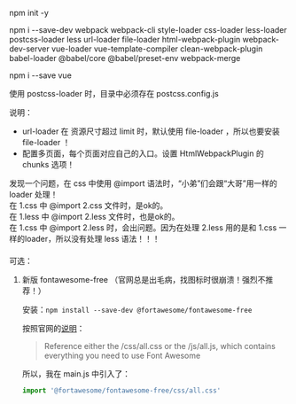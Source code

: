 npm init -y

npm i --save-dev webpack webpack-cli style-loader css-loader less-loader postcss-loader less url-loader file-loader html-webpack-plugin webpack-dev-server vue-loader vue-template-compiler clean-webpack-plugin babel-loader @babel/core @babel/preset-env webpack-merge

npm i --save vue 

使用 postcss-loader 时，目录中必须存在 postcss.config.js


说明：
- url-loader 在 资源尺寸超过 limit 时，默认使用 file-loader ，所以也要安装 file-loader ！
- 配置多页面，每个页面对应自己的入口。设置 HtmlWebpackPlugin 的 chunks 选项！


发现一个问题，在 css 中使用 @import 语法时，“小弟”们会跟“大哥”用一样的 loader 处理！  
在 1.css 中 @import 2.css 文件时，是ok的。  
在 1.less 中 @import 2.less 文件时，也是ok的。  
在 1.css 中 @import 2.less 时，会出问题。因为在处理 2.less 用的是和 1.css 一样的loader，所以没有处理 less 语法！！！



#### 

可选：

1. 新版 fontawesome-free （官网总是出毛病，找图标时很崩溃！强烈不推荐！）
   
    安装：`npm install --save-dev @fortawesome/fontawesome-free`

    按照官网的[说明](https://fontawesome.com/how-to-use/on-the-web/setup/using-package-managers)：
    > Reference either the /css/all.css or the /js/all.js, which contains everything you need to use Font Awesome
    
    所以，我在 main.js 中引入了：
    ```js
    import '@fortawesome/fontawesome-free/css/all.css'
    ```